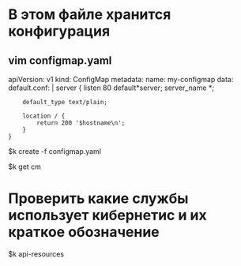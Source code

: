 # В этом файле хранится конфигурация

## vim configmap.yaml

apiVersion: v1
kind: ConfigMap
metadata:
name: my-configmap
data:
default.conf: |
server {
listen 80 default*server;
server_name *;

        default_type text/plain;

        location / {
            return 200 '$hostname\n';
        }
    }

$k create -f configmap.yaml

$k get cm

# Проверить какие службы использует кибернетис и их краткое обозначение

$k api-resources
